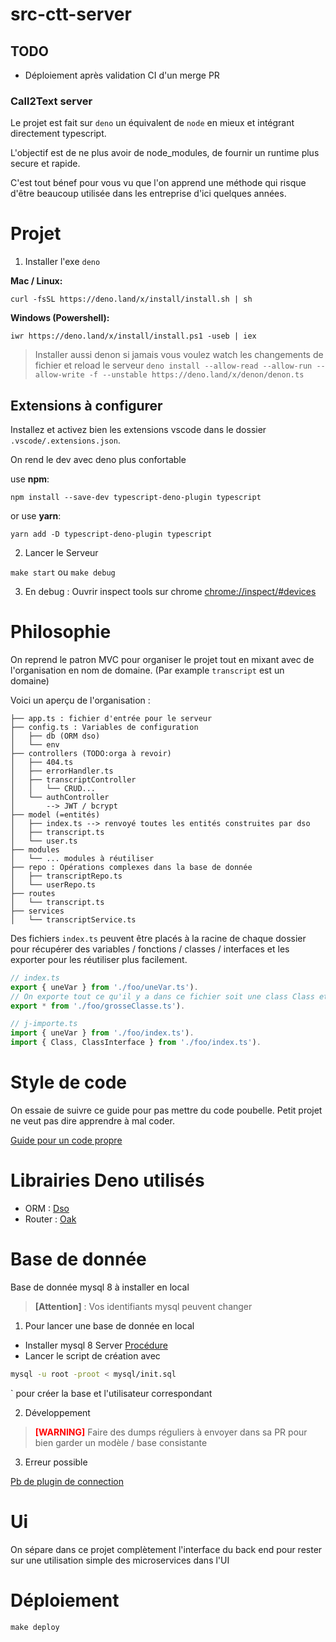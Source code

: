# src-ctt-server

## TODO

- Déploiement après validation CI d'un merge PR

### Call2Text server

Le projet est fait sur `deno` un équivalent de `node` en mieux et intégrant directement typescript.

L'objectif est de ne plus avoir de node_modules, de fournir un runtime plus secure et rapide.

C'est tout bénef pour vous vu que l'on apprend une méthode qui risque d'être beaucoup utilisée dans les entreprise d'ici quelques années.

# Projet

1. Installer l'exe `deno`

**Mac / Linux:**

```
curl -fsSL https://deno.land/x/install/install.sh | sh
```

**Windows (Powershell):**

```
iwr https://deno.land/x/install/install.ps1 -useb | iex
```

> Installer aussi denon si jamais vous voulez watch les changements de fichier et reload le serveur
`deno install --allow-read --allow-run --allow-write -f --unstable https://deno.land/x/denon/denon.ts`

## Extensions à configurer

Installez et activez bien les extensions vscode dans le dossier `.vscode/.extensions.json`.

On rend le dev avec deno plus confortable

use **npm**:

`npm install --save-dev typescript-deno-plugin typescript`

or use **yarn**:

`yarn add -D typescript-deno-plugin typescript`

2. Lancer le Serveur

`make start` ou `make debug`

3. En debug : Ouvrir inspect tools sur chrome
   [chrome://inspect/#devices](chrome://inspect/#devices)

# Philosophie

On reprend le patron MVC pour organiser le projet tout en mixant avec de l'organisation en nom de domaine. (Par example `transcript` est un domaine)

Voici un aperçu de l'organisation :

```
├── app.ts : fichier d'entrée pour le serveur
├── config.ts : Variables de configuration
│   ├── db (ORM dso)
│   └── env
├── controllers (TODO:orga à revoir)
│   ├── 404.ts
│   ├── errorHandler.ts
│   ├── transcriptController
│   │   └── CRUD...
│   └── authController
│       --> JWT / bcrypt
├── model (=entités)
│   ├── index.ts --> renvoyé toutes les entités construites par dso
│   ├── transcript.ts
│   └── user.ts
├── modules
│   └── ... modules à réutiliser
├── repo : Opérations complexes dans la base de donnée
│   ├── transcriptRepo.ts
│   └── userRepo.ts
├── routes
│   └── transcript.ts
├── services
│   └── transcriptService.ts
```

Des fichiers `index.ts` peuvent être placés à la racine de chaque dossier pour récupérer des variables / fonctions / classes / interfaces et les exporter pour les réutiliser plus facilement.

```js
// index.ts
export { uneVar } from './foo/uneVar.ts').
// On exporte tout ce qu'il y a dans ce fichier soit une class Class et une interface ClassInterface
export * from './foo/grosseClasse.ts').
```

```js
// j-importe.ts
import { uneVar } from './foo/index.ts').
import { Class, ClassInterface } from './foo/index.ts').
```

# Style de code

On essaie de suivre ce guide pour pas mettre du code poubelle. Petit projet ne veut pas dire apprendre à mal coder.

[Guide pour un code propre](https://github.com/goldbergyoni/nodebestpractices)

# Librairies Deno utilisés

- ORM : [Dso](https://github.com/manyuanrong/dso)
- Router : [Oak](https://deno.land/x/oak/)

# Base de donnée

Base de donnée mysql 8 à installer en local

> **[Attention]** : Vos identifiants mysql peuvent changer

1. Pour lancer une base de donnée en local

- Installer mysql 8 Server
  [Procédure](https://dev.mysql.com/doc/mysql/en/windows-installation.html)
- Lancer le script de création avec

```sh
mysql -u root -proot < mysql/init.sql
```

` pour créer la base et l'utilisateur correspondant

2. Développement

> <span style='color:red;'><b>[WARNING]</b></span> Faire des dumps réguliers à envoyer dans sa PR pour bien garder un modèle / base consistante


3. Erreur possible

[Pb de plugin de connection](https://stackoverflow.com/questions/51179516/sequel-pro-and-mysql-connection-failed)


# Ui

On sépare dans ce projet complètement l'interface du back end pour rester sur une utilisation simple des microservices dans l'UI

# Déploiement

`make deploy`
